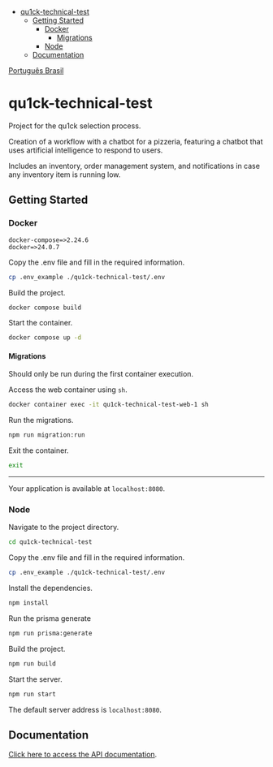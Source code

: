 - [qu1ck-technical-test](#qu1ck-technical-test)
  - [Getting Started](#getting-started)
    - [Docker](#docker)
      - [Migrations](#migrations)
    - [Node](#node)
  - [Documentation](#documentation)

[Português Brasil](./README-pt_br.md)

# qu1ck-technical-test

Project for the qu1ck selection process.

Creation of a workflow with a chatbot for a pizzeria, featuring a chatbot that uses artificial intelligence to respond to users.

Includes an inventory, order management system, and notifications in case any inventory item is running low.

## Getting Started

### Docker

```
docker-compose=>2.24.6
docker=>24.0.7
```

Copy the .env file and fill in the required information.

```bash
cp .env_example ./qu1ck-technical-test/.env
```

Build the project.

```bash
docker compose build
```

Start the container.

```bash
docker compose up -d
```

#### Migrations

Should only be run during the first container execution.

Access the web container using `sh`.

```bash
docker container exec -it qu1ck-technical-test-web-1 sh
```

Run the migrations.

```bash
npm run migration:run
```

Exit the container.

```bash
exit
```

---

Your application is available at `localhost:8080`.

### Node

Navigate to the project directory.

```bash
cd qu1ck-technical-test
```

Copy the .env file and fill in the required information.

```bash
cp .env_example ./qu1ck-technical-test/.env
```

Install the dependencies.

```bash
npm install
```

Run the prisma generate

```bash
npm run prisma:generate
```

Build the project.

```bash
npm run build
```

Start the server.

```bash
npm run start
```

The default server address is `localhost:8080`.

## Documentation

[Click here to access the API documentation](./docs/README-pt_br.md).